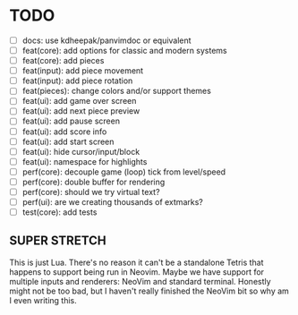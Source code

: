 # TODO

- [ ] docs: use kdheepak/panvimdoc or equivalent
- [ ] feat(core): add options for classic and modern systems
- [ ] feat(core): add pieces
- [ ] feat(input): add piece movement
- [ ] feat(input): add piece rotation
- [ ] feat(pieces): change colors and/or support themes
- [ ] feat(ui): add game over screen
- [ ] feat(ui): add next piece preview
- [ ] feat(ui): add pause screen
- [ ] feat(ui): add score info
- [ ] feat(ui): add start screen
- [ ] feat(ui): hide cursor/input/block
- [ ] feat(ui): namespace for highlights
- [ ] perf(core): decouple game (loop) tick from level/speed
- [ ] perf(core): double buffer for rendering
- [ ] perf(core): should we try virtual text?
- [ ] perf(ui): are we creating thousands of extmarks?
- [ ] test(core): add tests

## SUPER STRETCH

This is just Lua. There's no reason it can't be a standalone Tetris that happens to support being run in Neovim. Maybe we have support for multiple inputs and renderers: NeoVim and standard terminal. Honestly might not be too bad, but I haven't really finished the NeoVim bit so why am I even writing this.
